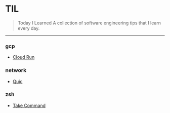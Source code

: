 # TIL
> Today I Learned
A collection of software engineering tips that I learn every day.
---
### gcp

- [Cloud Run](gcp/cloud-run.md)

### network

- [Quic](network/quic.md)

### zsh

- [Take Command](zsh/take-command.md)

